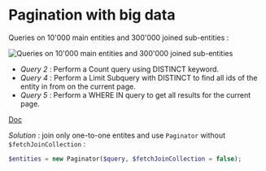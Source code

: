 Pagination with big data
========================

Queries on 10'000 main entities and 300'000 joined sub-entities :

![Queries on 10'000 main entities and 300'000 joined sub-entities](doc/doctrine/doctrine/paginator-with-big-data.png)

- *Query 2* : Perform a Count query using DISTINCT keyword.
- *Query 4* : Perform a Limit Subquery with DISTINCT to find all ids of the entity in from on the current page.
- *Query 5* : Perform a WHERE IN query to get all results for the current page.

[Doc](http://doctrine-orm.readthedocs.org/en/latest/tutorials/pagination.html)

_Solution_ : join only one-to-one entites and use ``Paginator`` without ``$fetchJoinCollection`` :
 
```php
$entities = new Paginator($query, $fetchJoinCollection = false);
```
